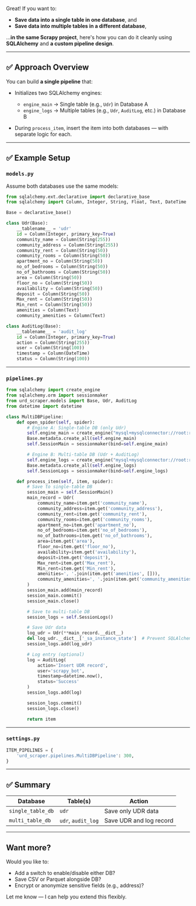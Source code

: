 Great! If you want to:

* **Save data into a single table in one database**, and
* **Save data into multiple tables in a different database**,

…**in the same Scrapy project**, here's how you can do it cleanly using **SQLAlchemy** and **a custom pipeline design**.

---

## ✅ Approach Overview

You can build **a single pipeline** that:

* Initializes two SQLAlchemy engines:

  * `engine_main` → Single table (e.g., `Udr`) in Database A
  * `engine_logs` → Multiple tables (e.g., `Udr`, `AuditLog`, etc.) in Database B
* During `process_item`, insert the item into both databases — with separate logic for each.

---

## ✅ Example Setup

### `models.py`

Assume both databases use the same models:

```python
from sqlalchemy.ext.declarative import declarative_base
from sqlalchemy import Column, Integer, String, Float, Text, DateTime

Base = declarative_base()

class Udr(Base):
    __tablename__ = 'udr'
    id = Column(Integer, primary_key=True)
    community_name = Column(String(255))
    community_address = Column(String(255))
    community_rent = Column(String(50))
    community_rooms = Column(String(50))
    apartment_no = Column(String(50))
    no_of_bedrooms = Column(String(50))
    no_of_bathrooms = Column(String(50))
    area = Column(String(50))
    floor_no = Column(String(50))
    availability = Column(String(50))
    deposit = Column(String(50))
    Max_rent = Column(String(50))
    Min_rent = Column(String(50))
    amenities = Column(Text)
    community_amenities = Column(Text)

class AuditLog(Base):
    __tablename__ = 'audit_log'
    id = Column(Integer, primary_key=True)
    action = Column(String(255))
    user = Column(String(100))
    timestamp = Column(DateTime)
    status = Column(String(100))
```

---

### `pipelines.py`

```python
from sqlalchemy import create_engine
from sqlalchemy.orm import sessionmaker
from urd_scraper.models import Base, Udr, AuditLog
from datetime import datetime

class MultiDBPipeline:
    def open_spider(self, spider):
        # Engine A: Single-table DB (only Udr)
        self.engine_main = create_engine("mysql+mysqlconnector://root:root@localhost:3306/single_table_db")
        Base.metadata.create_all(self.engine_main)
        self.SessionMain = sessionmaker(bind=self.engine_main)

        # Engine B: Multi-table DB (Udr + AuditLog)
        self.engine_logs = create_engine("mysql+mysqlconnector://root:root@localhost:3306/multi_table_db")
        Base.metadata.create_all(self.engine_logs)
        self.SessionLogs = sessionmaker(bind=self.engine_logs)

    def process_item(self, item, spider):
        # Save to single-table DB
        session_main = self.SessionMain()
        main_record = Udr(
            community_name=item.get('community_name'),
            community_address=item.get('community_address'),
            community_rent=item.get('community_rent'),
            community_rooms=item.get('community_rooms'),
            apartment_no=item.get('apartment_no'),
            no_of_bedrooms=item.get('no_of_bedrooms'),
            no_of_bathrooms=item.get('no_of_bathrooms'),
            area=item.get('area'),
            floor_no=item.get('floor_no'),
            availability=item.get('availability'),
            deposit=item.get('deposit'),
            Max_rent=item.get('Max_rent'),
            Min_rent=item.get('Min_rent'),
            amenities=', '.join(item.get('amenities', [])),
            community_amenities=', '.join(item.get('community_amenities', [])) if item.get('community_amenities') else ''
        )
        session_main.add(main_record)
        session_main.commit()
        session_main.close()

        # Save to multi-table DB
        session_logs = self.SessionLogs()

        # Save Udr data
        log_udr = Udr(**main_record.__dict__)
        del log_udr.__dict__['_sa_instance_state']  # Prevent SQLAlchemy warning
        session_logs.add(log_udr)

        # Log entry (optional)
        log = AuditLog(
            action='Insert UDR record',
            user='scrapy_bot',
            timestamp=datetime.now(),
            status='Success'
        )
        session_logs.add(log)

        session_logs.commit()
        session_logs.close()

        return item
```

---

### `settings.py`

```python
ITEM_PIPELINES = {
    'urd_scraper.pipelines.MultiDBPipeline': 300,
}
```

---

## ✅ Summary

| Database          | Table(s)           | Action                  |
| ----------------- | ------------------ | ----------------------- |
| `single_table_db` | `udr`              | Save only UDR data      |
| `multi_table_db`  | `udr`, `audit_log` | Save UDR and log record |

---

## Want more?

Would you like to:

* Add a switch to enable/disable either DB?
* Save CSV or Parquet alongside DB?
* Encrypt or anonymize sensitive fields (e.g., address)?

Let me know — I can help you extend this flexibly.
